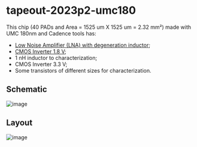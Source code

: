 # tapeout-2023p2-umc180

This chip (40 PADs and Area = 1525 um X 1525 um = 2.32 mm²) made with UMC 180nm and Cadence tools has:
- [Low Noise Amplifier (LNA) with degeneration inductor](https://github.com/hugodiasg/lna-umc180);
- [CMOS Inverter 1.8 V](https://github.com/hugodiasg/inverter-umc180-cadence);
- 1 nH inductor to characterization;
- CMOS Inverter 3.3 V;
- Some transistors of different sizes for characterization.


## Schematic

![image](https://github.com/hugodiasg/tapeout-2023p2-umc180/assets/80465879/b630a4bb-b97d-4e8e-b654-dbfbe3acbd78)

## Layout 

![image](https://github.com/hugodiasg/tapeout-2023p2-umc180/assets/80465879/1a4f3498-1756-403c-99b5-bd225f8a0e43)




